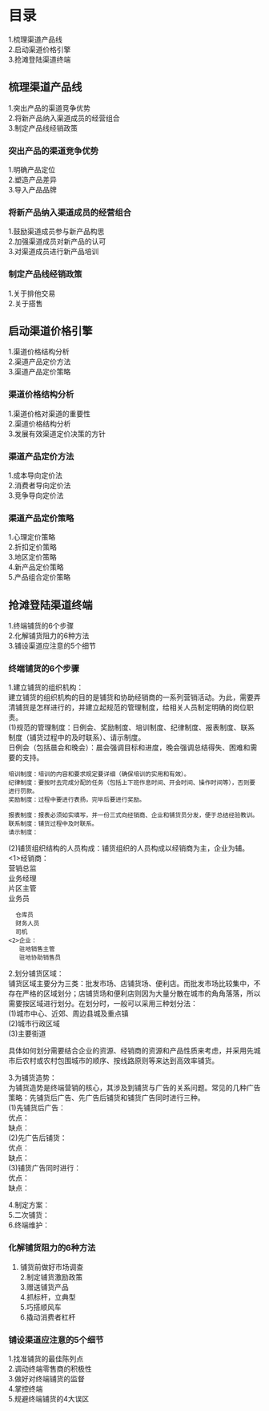 # 目录
1.梳理渠道产品线   
2.启动渠道价格引擎   
3.抢滩登陆渠道终端   

## 梳理渠道产品线
1.突出产品的渠道竞争优势    
2.将新产品纳入渠道成员的经营组合     
3.制定产品线经销政策     

### 突出产品的渠道竞争优势   
1.明确产品定位   
2.塑造产品差异   
3.导入产品品牌   

### 将新产品纳入渠道成员的经营组合 
1.鼓励渠道成员参与新产品构思  
2.加强渠道成员对新产品的认可   
3.对渠道成员进行新产品培训  

### 制定产品线经销政策 
1.关于排他交易     
2.关于搭售

## 启动渠道价格引擎
1.渠道价格结构分析    
2.渠道产品定价方法    
3.渠道产品定价策略     

### 渠道价格结构分析   
1.渠道价格对渠道的重要性   
2.渠道价格结构分析   
3.发展有效渠道定价决策的方针  

### 渠道产品定价方法   
1.成本导向定价法   
2.消费者导向定价法   
3.竞争导向定价法  

### 渠道产品定价策略 
1.心理定价策略   
2.折扣定价策略  
3.地区定价策略   
4.新产品定价策略   
5.产品组合定价策略  

## 抢滩登陆渠道终端
1.终端铺货的6个步骤     
2.化解铺货阻力的6种方法      
3.铺设渠道应注意的5个细节    

### 终端铺货的6个步骤
1.建立铺货的组织机构：   
   建立铺货的组织机构的目的是铺货和协助经销商的一系列营销活动。为此，需要弄清铺货是怎样进行的，并建立起规范的管理制度，给相关人员制定明确的岗位职责。   
  (1)规范的管理制度：日例会、奖励制度、培训制度、纪律制度、报表制度、联系制度（铺货过程中的及时联系）、请示制度。    
    日例会（包括晨会和晚会）：晨会强调目标和进度，晚会强调总结得失、困难和需要的支持。   
    
    培训制度：培训的内容和要求规定要详细（确保培训的实用和有效）。   
    纪律制度：要按时去完成分配的任务（包括上下班作息时间、开会时间、操作时间等），否则要进行罚款。   
    奖励制度：过程中要进行表扬，完毕后要进行奖励。   
    
    报表制度：报表必须如实填写，并一份三式向经销商、企业和铺货员分发，便于总结经验教训。   
    联系制度：铺货过程中及时联系。   
    请示制度：
  
  (2)铺货组织结构的人员构成：铺货组织的人员构成以经销商为主，企业为辅。   
    <1>经销商：   
      营销总监   
      业务经理  
      片区主管   
      业务员   
      
      仓库员   
      财务人员   
      司机  
    <2>企业：  
       驻地销售主管   
       驻地协助销售员  
  
2.划分铺货区域：   
  铺货区域主要分为三类：批发市场、店铺货场、便利店。而批发市场比较集中，不存在严格的区域划分；店铺货场和便利店则因为大量分散在城市的角角落落，所以需要按区域进行划分。在划分时，一般可以采用三种划分法：  
  (1)城市中心、近郊、周边县城及重点镇   
  (2)城市行政区域   
  (3)主要街道   
  
  具体如何划分需要结合企业的资源、经销商的资源和产品性质来考虑，并采用先城市后农村或农村包围城市的顺序、按线路原则等来达到高效率铺货。   
 
3.为铺货造势：  
  为铺货造势是终端营销的核心，其涉及到铺货与广告的关系问题。常见的几种广告策略：先铺货后广告、先广告后铺货和铺货广告同时进行三种。   
  (1)先铺货后广告：  
     优点：  
     缺点：  
  (2)先广告后铺货：  
     优点：  
     缺点：  
  (3)铺货广告同时进行：  
    优点：  
    缺点：  
  
4.制定方案：  
5.二次铺货：  
6.终端维护：  

### 化解铺货阻力的6种方法  
1. 铺货前做好市场调查   
2.制定铺货激励政策  
3.赠送铺货产品   
4.抓标杆，立典型   
5.巧搭顺风车  
6.撬动消费者杠杆  

### 铺设渠道应注意的5个细节 
1.找准铺货的最佳陈列点   
2.调动终端零售商的积极性  
3.做好对终端铺货的监督   
4.掌控终端   
5.规避终端铺货的4大误区   

